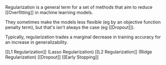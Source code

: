 Regularization is a general term for a set of methods that aim to reduce [[Overfitting]] in machine learning models. 

They sometimes make the models less flexible (eg by an objective function penalty term), but that's isn't always the case (eg [[Dropout]]).

Typically, regularization trades a marginal decrease in training accuracy for an increase in generalizability.

[[L1 Regularization]] (Lasso Regularization)
[[L2 Regularization]] (Ridge Regularization)
[[Dropout]]
[[Early Stopping]]